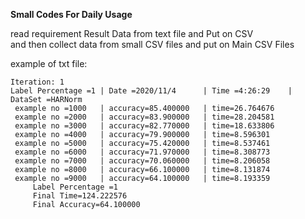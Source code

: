 
**Small Codes For Daily Usage**  
  
  
read requirement Result Data from text file and Put on CSV   
and then collect data from small CSV files and put on Main CSV Files
  
example of txt file:  

    Iteration: 1  
    Label Percentage =1 | Date =2020/11/4      | Time =4:26:29    | DataSet =HARNorm  
     example no =1000   | accuracy=85.400000   | time=26.764676 
     example no =2000   | accuracy=83.900000   | time=28.204581 
     example no =3000   | accuracy=82.770000   | time=18.633806 
     example no =4000   | accuracy=79.900000   | time=8.596301 
     example no =5000   | accuracy=75.420000   | time=8.537461 
     example no =6000   | accuracy=71.970000   | time=8.308773 
     example no =7000   | accuracy=70.060000   | time=8.206058 
     example no =8000   | accuracy=66.100000   | time=8.131874 
     example no =9000   | accuracy=64.100000   | time=8.193359 
    	 Label Percentage =1   
    	 Final Time=124.222576    
    	 Final Accuracy=64.100000  
	 
  

